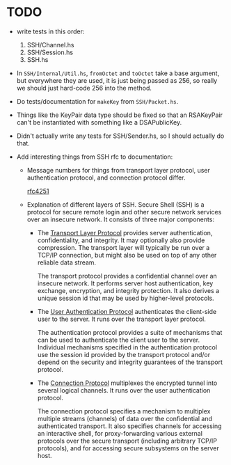 
# TODO

- write tests in this order:

    1. SSH/Channel.hs
    1. SSH/Session.hs
    1. SSH.hs

- In `SSH/Internal/Util.hs`, `fromOctet` and `toOctet` take a base argument,
  but everywhere they are used, it is just being passed as 256, so really we
  should just hard-code 256 into the method.

- Do tests/documentation for `makeKey` from `SSH/Packet.hs`.

- Things like the KeyPair data type should be fixed so that an RSAKeyPair can't
  be instantiated with something like a DSAPublicKey.

- Didn't actually write any tests for SSH/Sender.hs, so I should actually do that.

- Add interesting things from SSH rfc to documentation:

    * Message numbers for things from transport layer protocol, user
      authentication protocol, and connection protocol differ.

      [rfc4251](http://tools.ietf.org/html/rfc4251#section-7)

    * Explanation of different layers of SSH.  Secure Shell (SSH) is a protocol
      for secure remote login and other secure network services over an
      insecure network.  It consists of three major components:

        - The [Transport Layer Protocol](http://tools.ietf.org/html/rfc4253)
          provides server authentication, confidentiality, and integrity.  It
          may optionally also provide compression.  The transport layer will
          typically be run over a TCP/IP connection, but might also be used on
          top of any other reliable data stream.

          The transport protocol provides a confidential channel over an
          insecure network.  It performs server host authentication, key
          exchange, encryption, and integrity protection.  It also derives a
          unique session id that may be used by higher-level protocols.

        - The [User Authentication
          Protocol](http://tools.ietf.org/html/rfc4252) authenticates the
          client-side user to the server.  It runs over the transport layer
          protocol.

          The authentication protocol provides a suite of mechanisms that can
          be used to authenticate the client user to the server.  Individual
          mechanisms specified in the authentication protocol use the session
          id provided by the transport protocol and/or depend on the security
          and integrity guarantees of the transport protocol.

        - The [Connection Protocol](http://tools.ietf.org/html/rfc4254)
          multiplexes the encrypted tunnel into several logical channels.  It
          runs over the user authentication protocol.

          The connection protocol specifies a mechanism to multiplex multiple
          streams (channels) of data over the confidential and authenticated
          transport.  It also specifies channels for accessing an interactive
          shell, for proxy-forwarding various external protocols over the
          secure transport (including arbitrary TCP/IP protocols), and for
          accessing secure subsystems on the server host.


